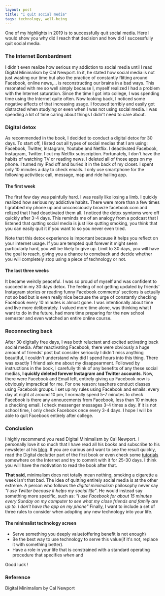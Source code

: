 ```yaml
---
layout: post
title: "I quit social media"
tags: technology, well-being
---
```


One of my highlights in 2019 is to successfully quit social media. Here I would show you why did I reach that decision and how did I successfully quit social media.
### The Internet Bombardment
I didn't even realize how serious my addiction to social media until I read Digital Minimalism by Cal Newport. In it, he stated how social media is not just wasting our time but also the practice of constantly flitting around Facebook, online news,... is reconstructing our brains in a bad ways. This resonated with me so well simply because I, myself realized I had a problem with the Internet saturation. Since the time I got into college, I was spending time using the Internet quite often. Now looking back, I noticed some negative affects of that increasing usage. I focused terribly and easily got distracted when studying or even when I was not using social media. I was spending a lot of time caring about things I didn't need to care about.

### Digital detox
As recommended in the book, I decided to conduct a digital detox for 30 days. To start off, I listed out all types of social medias that I am using: Facebook, Twitter, Instagram, Youtube and Netflix. I deactivated Facebook, Instagram, Twitter. I cut my Netflix subscription. Fortunately, I don't have the habits of watching TV or reading news. I deleted all of those apps on my phone. I turned my iPad off  and buried it in the back of my closet. I spent only 10 minutes a day to check emails. I only use smartphone for the following activities: call, message, map and ride hailing app.
#### The first week
The first few day was painfully hard. I was really like losing a limb. I quickly realized how serious my addictive habits. There were more than a few times I grabbed my phone up and unconsciously browze facebook.com and relized that I had deactivated them all. I noticed the detox symtoms wore  off quickly after 3-4 days. This reminds me of an analogy from a podcast that I listened that qutting social media is just like qutting smoking, you think that you can easily quit it if you want to so you never even tried.

Note that this detox experience is important because it helps you reflect on your internet usage. If you are tempted quit forever it might seem particularly hard, you will be likely to give up. Limit to 30 days, you will have the goal to reach, giving you a chance to comeback and decide whether you will completely stop using a piece of technology or not.
#### The last three weeks
It became weirdly peaceful. I was so proud of myself and was confident to succeed in my 30 days detox. The feeling of not getting updated by friends' Instagram stories or reading funny Facebook comments' sections is actually not so bad but is even really nice because the urge of constantly checking Facebook every 10 minutes is almost gone. I was intentionally about time and live more deliberately. I valued more time alone, was thinking what I want to do in the future, had more time preparing for the new school semester and even watched an entire online course.
### Reconnecting back
After 30 digitally free days, I was both reluctant and excited activating back social media. After reactivating Facebook, there were obviously a huge amount of friends' post but consider seriously I didn't miss anything beautiful, I couldn't understand why did I spend hours into this thing. There was exactly 1 friend ask me about my disappearment. Followed by instructions in the book, I carefully think of any benefits of any these social medias, **I quickly deleted forever Instagram and Twitter accounts**. Now, there were Facebook and Email left, entirely giving up Facebook now is obviously impractical for me. For one reason: teachers conduct classes using Facebook groups. I set up my rules using Facebook and emails: every day at night at around 10 pm, I normally spend 5-7 minutes to check Facebook is there any annoucements from Facebook, less than 10 minutes a checking email. I check messenger messages 3-4 times a day. If it is not school time, I only check Facebook once every 3-4 days. I hope I will be able to quit Facebook entirely after college.
### Conclusion
I highly recommend you read Digital Minimalism by Cal Newport. I personally love it so much that I have read all his books and subscribe to his newsleter at his [blog](https://www.calnewport.com/blog). If you are curious and want to see the result quickly, read the Digital declutter part of the first book or even check some [tutorials](https://www.telegraph.co.uk/better/technology/9-ways-to-start-and-stick-to-a-digital-detox/) somewhere on the Internet and try to commit with it for 25-30 days. I think you will have the motivation to read the book after that.

**That said**, minimalism does not totally mean nothing, smoking a cigarette a week isn't that bad. The idea of quitting entirely social media is at the other extreme. A person who follows the *digital minimalism* philosophy never say *"I use Twitter because it helps my social life"*. He would instead say something more specific, such as: *"I use Facebook for about 15 minutes every Sunday on my computer to see what my close friends and family are up to. I don't have the app on my phone"*
Finally, I want to include a set of three rules to consider when adopting any new technology into your life.
#### The minimalist technology screen
 - Serve something you deeply value(offering benefit is not enough)
 - Be the best way to use technology to serve this value(if it's not, replace it with something better).
 - Have a role in your life that is constrained with a standard operating procedure that specifies *when* and 

Good luck !
### Reference
Digital Minimalism by Cal Newport